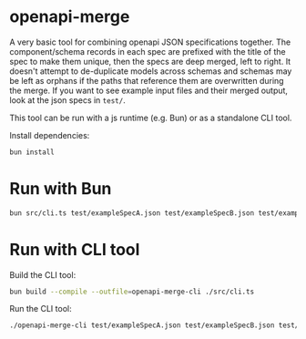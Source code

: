 # openapi-merge

A very basic tool for combining openapi JSON specifications together. The component/schema records in each spec are prefixed with the title of the spec to make them unique, then the specs are deep merged, left to right. It doesn't attempt to de-duplicate models across schemas and schemas may be left as orphans if the paths that reference them are overwritten during the merge. If you want to see example input files and their merged output, look at the json specs in `test/`.

This tool can be run with a js runtime (e.g. Bun) or as a standalone CLI tool.


Install dependencies:

```bash
bun install
```

# Run with Bun

```bash
bun src/cli.ts test/exampleSpecA.json test/exampleSpecB.json test/exampleSpecC.json > output.json
```

# Run with CLI tool

Build the CLI tool:

```bash
bun build --compile --outfile=openapi-merge-cli ./src/cli.ts
```

Run the CLI tool:

```bash
./openapi-merge-cli test/exampleSpecA.json test/exampleSpecB.json test/exampleSpecC.json > output.json
```


